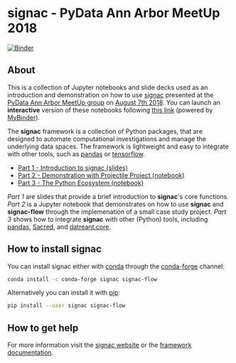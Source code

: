 # signac - PyData Ann Arbor MeetUp 2018

[![Binder](https://mybinder.org/badge.svg)](https://mybinder.org/v2/gh/csadorf/pydata-ann-arbor-2018/master?urlpath=lab/tree/index.ipynb)

## About

This is a collection of Jupyter notebooks and slide decks used as an introduction and demonstration on how to use [signac](http://www.signac.io) presented at the [PyData Ann Arbor MeetUp group](https://www.meetup.com/PyData-Ann-Arbor/) on [August 7th 2018](https://www.meetup.com/PyData-Ann-Arbor/events/249050578/).
You can launch an **interactive** version of these notebooks following [this link](https://mybinder.org/v2/gh/csadorf/pydata-ann-arbor-2018/master?urlpath=lab/tree/index.ipynb) (powered by [MyBinder](https://mybinder.org/)).

The **signac** framework is a collection of Python packages, that are designed to automate computational investigations and manage the underlying data spaces. The framework is lightweight and easy to integrate with other tools, such as [pandas](https://pandas.pydata.org/) or [tensorflow](https://www.tensorflow.org/).

* [Part 1 - Introduction to signac (slides)](https://csadorf.github.io/pydata-ann-arbor-2018/)
* [Part 2 - Demonstration with Projectile Project (notebook)](projectile/animate-projectile.ipynb)
* [Part 3 - The Python Ecosystem (notebook)](integration/Integration.ipynb)


*Part 1* are slides that provide a brief introduction to **signac**'s core functions.
*Part 2* is a Jupyter notebook that demonstrates on how to use **signac** and **signac-flow** through the implemenation of a small case study project.
*Part 3* shows how to integrate **signac** with other (Python) tools, including [pandas](https://pandas.pydata.org/), [Sacred](https://github.com/IDSIA/sacred), and [datreant.core](datreant.org).

## How to install signac

You can install signac either with [conda](https://conda.io/docs/user-guide/install/download.html) through the [conda-forge](https://conda-forge.org/) channel:
```bash
conda install -c conda-forge signac signac-flow
```
Alternatively you can install it with [pip](https://packaging.python.org/tutorials/installing-packages/#installing-to-the-user-site):
```bash
pip install --user signac signac-flow
```

## How to get help

For more information visit the [signac website](http://www.signac.io) or the [framework documentation](https://signac-docs.readthedocs.io/en/latest).
